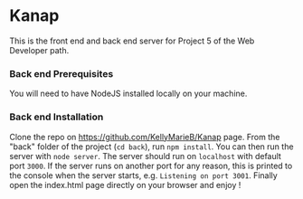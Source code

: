 # Kanap #

This is the front end and back end server for Project 5 of the Web Developer path.

### Back end Prerequisites ###

You will need to have NodeJS installed locally on your machine.

### Back end Installation ###

Clone the repo on https://github.com/KellyMarieB/Kanap page. From the "back" folder of the project (`cd back`), run `npm install`. You 
can then run the server with `node server`. 
The server should run on `localhost` with default port `3000`. If the
server runs on another port for any reason, this is printed to the
console when the server starts, e.g. `Listening on port 3001`.
Finally open the index.html page directly on your browser and enjoy !
